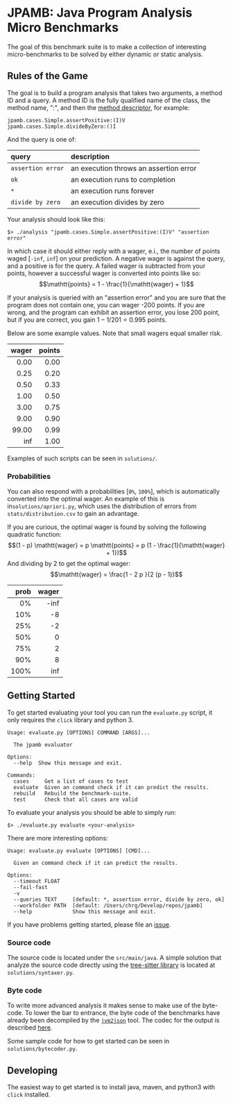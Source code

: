 # JPAMB: Java Program Analysis Micro Benchmarks

The goal of this benchmark suite is to make a collection of interesting
micro-benchmarks to be solved by either dynamic or static analysis.

## Rules of the Game

The goal is to build a program analysis that takes two arguments, a method ID and a query.
A method ID is the fully qualified name of the class, the method name, ":", and 
then the [method descriptor](https://docs.oracle.com/javase/specs/jvms/se22/html/jvms-4.html#jvms-4.3.3), 
for example:
```
jpamb.cases.Simple.assertPositive:(I)V
jpamb.cases.Simple.divideByZero:()I 
```

And the query is one of: 

| query              | description                            |
| :-----             | :-----                                 |
| `assertion error`  | an execution throws an assertion error |
| `ok`               | an execution runs to completion        | 
| `*`                | an execution runs forever              | 
| `divide by zero`   | an execution divides by zero           | 

Your analysis should look like this:

```shell
$> ./analysis "jpamb.cases.Simple.assertPositive:(I)V" "assertion error"
```

In which case it should either reply with a wager, e.i., the number of points
waged [`-inf`, `inf`] on your prediction. A negative wager is against the query, and 
a positive is for the query. A failed wager is subtracted from your points, however 
a successful wager is converted into points like so:
$$\mathtt{points} = 1 - \frac{1}{\mathtt{wager} + 1}$$

If your analysis is queried with an "assertion error" and you are sure that the program does not contain one, 
you can wager -200 points. If you are wrong, and the program can exhibit an assertion error, 
you lose 200 point, but if you are correct, you gain $1 - 1 / 201 = 0.995$ points.

Below are some example values. Note that small wagers equal smaller risk.

|  wager | points |
|   ---: |    ---:|
|   0.00 |   0.00 |
|   0.25 |   0.20 |
|   0.50 |   0.33 |
|   1.00 |   0.50 | 
|   3.00 |   0.75 | 
|   9.00 |   0.90 | 
|  99.00 |   0.99 | 
|    inf |   1.00 | 

Examples of such scripts can be seen in `solutions/`.

### Probabilities

You can also respond with a probabilities [`0%`, `100%`], which is automatically converted into 
the optimal wager. An example of this is in`solutions/apriori.py`, which uses the distribution 
of errors from `stats/distribution.csv` to gain an advantage.

If you are curious, the optimal wager is found by solving the following quadratic function:
$$(1 - p) \mathtt{wager} = p \mathtt{points} = p (1 - \frac{1}{\mathtt{wager} + 1})$$
And dividing by 2 to get the optimal wager:
$$\mathtt{wager} = \frac{1 - 2 p }{2 (p - 1)}$$

|   prob |  wager |
|   ---: |    ---:|
|     0% |   -inf |
|    10% |     -8 |
|    25% |     -2 |
|    50% |      0 |
|    75% |      2 |
|    90% |      8 |
|   100% |    inf | 

## Getting Started

To get started evaluating your tool you can run the `evaluate.py` script, it only requires 
the `click` library and python 3.

```
Usage: evaluate.py [OPTIONS] COMMAND [ARGS]...

  The jpamb evaluator

Options:
  --help  Show this message and exit.

Commands:
  cases     Get a list of cases to test
  evaluate  Given an command check if it can predict the results.
  rebuild   Rebuild the benchmark-suite.
  test      Check that all cases are valid
```

To evaluate your analysis you should be able to simply run:
```shell
$> ./evaluate.py evaluate <your-analysis>
```

There are more interesting options:

```shell
Usage: evaluate.py evaluate [OPTIONS] [CMD]...

  Given an command check if it can predict the results.

Options:
  --timeout FLOAT
  --fail-fast
  -v
  --queries TEXT     [default: *, assertion error, divide by zero, ok]
  --workfolder PATH  [default: /Users/chrg/Develop/repos/jpamb]
  --help             Show this message and exit.
```

If you have problems getting started, please file an [issue](https://github.com/kalhauge/jpamb/issues).

### Source code

The source code is located under the `src/main/java`. 
A simple solution that analyze the source code directly using the [tree-sitter
library](https://tree-sitter.github.io/tree-sitter/) is located at
`solutions/syntaxer.py`.

### Byte code

To write more advanced analysis it makes sense to make use of the byte-code. To
lower the bar to entrance, the byte code of the benchmarks have already been decompiled by the 
[`jvm2json`](https://github.com/kalhauge/jvm2json) tool. 
The codec for the output is described [here](https://github.com/kalhauge/jvm2json/blob/main/CODEC.txt).

Some sample code for how to get started can be seen in `solutions/bytecoder.py`.

## Developing

The easiest way to get started is to install java, maven, and python3 with `click` installed.

